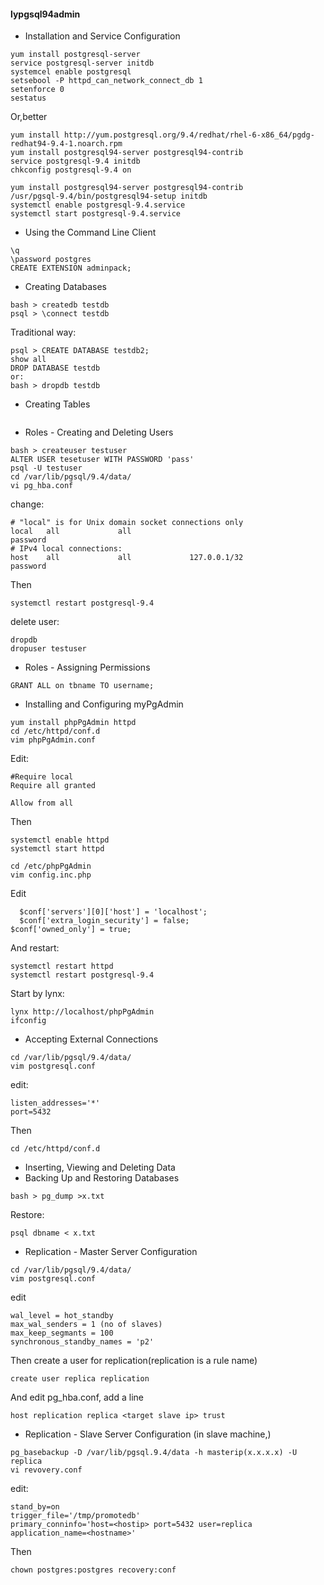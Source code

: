 #### lypgsql94admin
- Installation and Service Configuration
```
yum install postgresql-server
service postgresql-server initdb
systemcel enable postgresql
setsebool -P httpd_can_network_connect_db 1
setenforce 0
sestatus
```
Or,better
```
yum install http://yum.postgresql.org/9.4/redhat/rhel-6-x86_64/pgdg-redhat94-9.4-1.noarch.rpm
yum install postgresql94-server postgresql94-contrib
service postgresql-9.4 initdb
chkconfig postgresql-9.4 on
```

```(tested)
yum install postgresql94-server postgresql94-contrib
/usr/pgsql-9.4/bin/postgresql94-setup initdb
systemctl enable postgresql-9.4.service
systemctl start postgresql-9.4.service
```
- Using the Command Line Client
```
\q
\password postgres
CREATE EXTENSION adminpack;
```
- Creating Databases
```
bash > createdb testdb
psql > \connect testdb
```
Traditional way:
```
psql > CREATE DATABASE testdb2;
show all
DROP DATABASE testdb
or:
bash > dropdb testdb
```
- Creating Tables
```
```
- Roles - Creating and Deleting Users
```
bash > createuser testuser
ALTER USER tesetuser WITH PASSWORD 'pass'
psql -U testuser
cd /var/lib/pgsql/9.4/data/
vi pg_hba.conf
```
change:
```
# "local" is for Unix domain socket connections only
local   all             all                                     password
# IPv4 local connections:
host    all             all             127.0.0.1/32            password
```
Then
```
systemctl restart postgresql-9.4
```
delete user:
```
dropdb
dropuser testuser
```
- Roles - Assigning Permissions
```
GRANT ALL on tbname TO username;
```
- Installing and Configuring myPgAdmin
```
yum install phpPgAdmin httpd
cd /etc/httpd/conf.d
vim phpPgAdmin.conf
```
Edit:
```
#Require local
Require all granted

Allow from all
```
Then
```
systemctl enable httpd
systemctl start httpd
```
```
cd /etc/phpPgAdmin
vim config.inc.php
```
Edit
```
  $conf['servers'][0]['host'] = 'localhost';
  $conf['extra_login_security'] = false;
$conf['owned_only'] = true;
```
And restart:
```
systemctl restart httpd
systemctl restart postgresql-9.4
```
Start by lynx:
```
lynx http://localhost/phpPgAdmin
ifconfig
```
- Accepting External Connections
```
cd /var/lib/pgsql/9.4/data/
vim postgresql.conf
```
edit:
```
listen_addresses='*'
port=5432
```
Then
```
cd /etc/httpd/conf.d
```

- Inserting, Viewing and Deleting Data
- Backing Up and Restoring Databases
```
bash > pg_dump >x.txt
```
Restore:
```
psql dbname < x.txt
```
- Replication - Master Server Configuration
```
cd /var/lib/pgsql/9.4/data/
vim postgresql.conf
```
edit
```
wal_level = hot_standby
max_wal_senders = 1 (no of slaves)
max_keep_segmants = 100
synchronous_standby_names = 'p2'
```
Then create a user for replication(replication is a rule name)
```
create user replica replication
```
And edit pg_hba.conf, add a line
```
host replication replica <target slave ip> trust
```

- Replication - Slave Server Configuration
(in slave machine,)
```
pg_basebackup -D /var/lib/pgsql.9.4/data -h masterip(x.x.x.x) -U replica
vi revovery.conf
```
edit:
```
stand_by=on
trigger_file='/tmp/promotedb'
primary_conninfo='host=<hostip> port=5432 user=replica application_name=<hostname>'
```
Then
```
chown postgres:postgres recovery:conf
```




